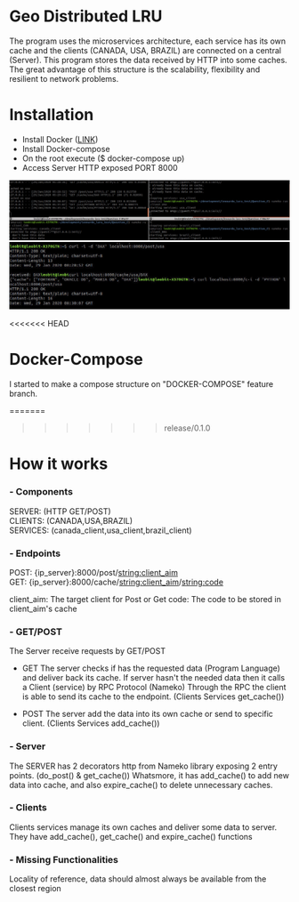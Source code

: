 # Geo Distributed LRU

The program uses the microservices architecture, each service has its own cache and the clients (CANADA, USA, BRAZIL) are connected on a central (Server). This program stores the data received by HTTP into some caches.
The great advantage of this structure is the scalability, flexibility and resilient to network problems.



# Installation

- Install Docker ([LINK](https://docs.docker.com/install/))
- Install Docker-compose
- On the root execute ($ docker-compose up)
- Access Server HTTP exposed PORT 8000

![](images/imagem2.jpg)
![](images/imagem3.jpg)


<<<<<<< HEAD
# Docker-Compose

I started to make a compose structure on "DOCKER-COMPOSE" feature branch.


=======
>>>>>>> release/0.1.0
# How it works

### - Components

SERVER: (HTTP GET/POST)  
CLIENTS: (CANADA,USA,BRAZIL)  
SERVICES: (canada_client,usa_client,brazil_client)  


### - Endpoints

POST: {ip_server}:8000/post/<string:client_aim>  
GET: {ip_server}:8000/cache/<string:client_aim>/<string:code>

client_aim: The target client for Post or Get
code: The code to be stored in client_aim's cache


### - GET/POST

The Server receive requests by GET/POST

- GET
The server checks if has the requested data (Program Language) and deliver back its cache.
If server hasn't the needed data then it calls a Client (service) by RPC Protocol (Nameko)
Through the RPC the client is able to send its cache to the endpoint.
(Clients Services get_cache())

- POST
The server add the data into its own cache or send to specific client.
(Clients Services add_cache())

### - Server

The SERVER has 2 decorators http from Nameko library exposing 2 entry points.
(do_post() & get_cache())
Whatsmore, it has add_cache() to add new data into cache, and also expire_cache() to delete unnecessary caches.


### - Clients

Clients services manage its own caches and deliver some data to server.
They have add_cache(), get_cache() and expire_cache() functions


### - Missing Functionalities

Locality of reference, data should almost always be available from the closest region
